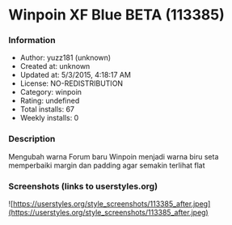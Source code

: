 # Winpoin XF Blue BETA (113385)

### Information
- Author: yuzz181 (unknown)
- Created at: unknown
- Updated at: 5/3/2015, 4:18:17 AM
- License: NO-REDISTRIBUTION
- Category: winpoin
- Rating: undefined
- Total installs: 67
- Weekly installs: 0


### Description
Mengubah warna Forum baru Winpoin menjadi warna biru seta memperbaiki margin dan padding agar semakin terlihat flat


### Screenshots (links to userstyles.org)
![https://userstyles.org/style_screenshots/113385_after.jpeg](https://userstyles.org/style_screenshots/113385_after.jpeg)


